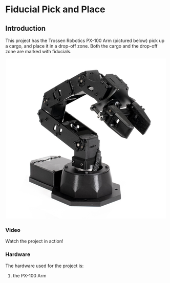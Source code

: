 # Fiducial Pick and Place

## Introduction

This project has the Trossen Robotics PX-100 Arm (pictured below) pick
up a cargo, and place it in a drop-off zone. Both the cargo and the
drop-off zone are marked with fiducials. 

<p align="center">
    <img src="./images/arm.jpg" width="500" height="500" />
</p>

### Video

Watch the project in action!

### Hardware

The hardware used for the project is:

1. the PX-100 Arm
